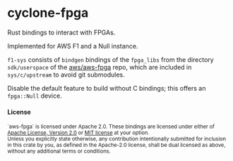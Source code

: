# cyclone-fpga

Rust bindings to interact with FPGAs.

Implemented for AWS F1 and a Null instance.

`f1-sys` consists of `bindgen` bindings of the `fpga_libs`
from the directory `sdk/userspace` of the [aws/aws-fpga][aws-fpga] repo,
which are included in `sys/c/upstream` to avoid git submodules.

Disable the default feature to build without C bindings; this offers
an `fpga::Null` device.

[aws-fpga]: https://github.com/aws/aws-fpga/tree/master/sdk/userspace/

#### License

<sup>
`aws-fpga` is licensed under Apache 2.0.
These bindings are licensed under either of <a href="../LICENSE-APACHE">Apache License, Version
2.0</a> or <a href="../LICENSE-MIT">MIT license</a> at your option.
</sup>

<br>

<sub>
Unless you explicitly state otherwise, any contribution intentionally submitted
for inclusion in this crate by you, as defined in the Apache-2.0 license, shall
be dual licensed as above, without any additional terms or conditions.
</sub>

